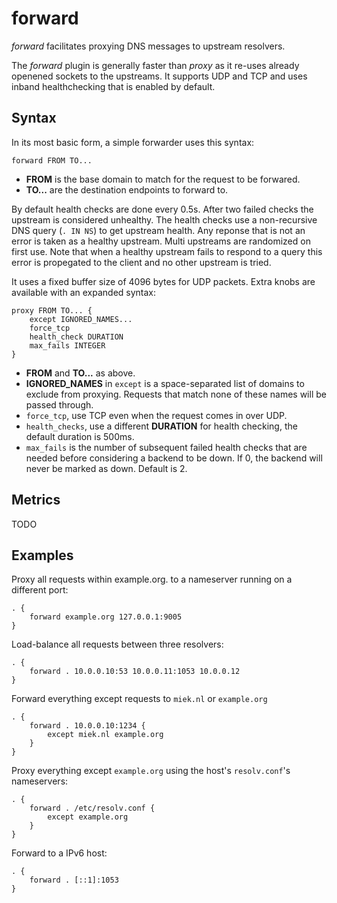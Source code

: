 # forward

*forward* facilitates proxying DNS messages to upstream resolvers.

The *forward* plugin is generally faster than *proxy* as it re-uses already openened sockets to the
upstreams. It supports UDP and TCP and uses inband healthchecking that is enabled by default.

## Syntax

In its most basic form, a simple forwarder uses this syntax:

~~~
forward FROM TO...
~~~

* **FROM** is the base domain to match for the request to be forwared.
* **TO...** are the destination endpoints to forward to.

By default health checks are done every 0.5s. After two failed checks the upstream is
considered unhealthy. The health checks use a non-recursive DNS query (`. IN NS`) to get upstream
health. Any reponse that is not an error is taken as a healthy upstream. Multi upstreams are
randomized on first use. Note that when a healthy upstream fails to respond to a query this error
is propegated to the client and no other upstream is tried.

It uses a fixed buffer size of 4096 bytes for UDP packets. Extra knobs are available with an
expanded syntax:

~~~
proxy FROM TO... {
    except IGNORED_NAMES...
    force_tcp
    health_check DURATION
    max_fails INTEGER
}
~~~

* **FROM** and **TO...** as above.
* **IGNORED_NAMES** in `except` is a space-separated list of domains to exclude from proxying.
  Requests that match none of these names will be passed through.
* `force_tcp`, use TCP even when the request comes in over UDP.
* `health_checks`, use a different **DURATION** for health checking, the default duration is 500ms.
* `max_fails` is the number of subsequent failed health checks that are needed before considering
  a backend to be down. If 0, the backend will never be marked as down. Default is 2.

## Metrics

TODO

## Examples

Proxy all requests within example.org. to a nameserver running on a different port:

~~~ corefile
. {
    forward example.org 127.0.0.1:9005
}
~~~

Load-balance all requests between three resolvers:

~~~ corefile
. {
    forward . 10.0.0.10:53 10.0.0.11:1053 10.0.0.12
}
~~~

Forward everything except requests to `miek.nl` or `example.org`

~~~ corefile
. {
    forward . 10.0.0.10:1234 {
        except miek.nl example.org
    }
}
~~~

Proxy everything except `example.org` using the host's `resolv.conf`'s nameservers:

~~~ corefile
. {
    forward . /etc/resolv.conf {
        except example.org
    }
}
~~~

Forward to a IPv6 host:

~~~ corefile
. {
    forward . [::1]:1053
}
~~~
